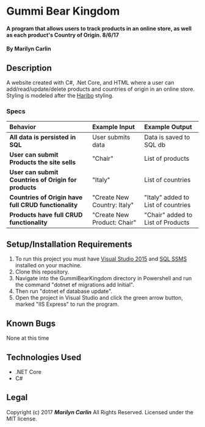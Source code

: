 # Gummi Bear Kingdom

#### A program that allows users to track products in an online store, as well as each product's Country of Origin. 8/6/17

#### By **Marilyn Carlin**

## Description

A website created with C#, .Net Core, and HTML where a user can add/read/update/delete products and countries of origin in an online store. Styling is modeled after the [Haribo](https://www.haribo.com/enUS/home.html) styling.

### Specs

| Behavior | Example Input | Example Output |
| :-------------     | :------------- | :------------- |
| **All data is persisted in SQL** | User submits data | Data is saved to SQL db |
| **User can submit Products the site sells** | "Chair" | List of products |
| **User can submit Countries of Origin for products** | "Italy" | List of countries |
| **Countries of Origin have full CRUD functionality** | "Create New Country: Italy" | "Italy" added to List of countries |
| **Products have full CRUD functionality** | "Create New Product: Chair" | "Chair" added to List of Products |

## Setup/Installation Requirements
1. To run this project you must have [Visual Studio 2015](https://www.visualstudio.com/downloads/) and [SQL SSMS](https://docs.microsoft.com/en-us/sql/ssms/download-sql-server-management-studio-ssms) installed on your machine.
2. Clone this repository.
3. Navigate into the GummiBearKingdom directory in Powershell and run the command "dotnet ef migrations add Initial".
7. Then run "dotnet ef database update".
9. Open the project in Visual Studio and click the green arrow button, marked "IIS Express" to run the program.

## Known Bugs
None at this time

## Technologies Used
* .NET Core
* C#

## Legal
Copyright (c) 2017 **_Marilyn Carlin_** All Rights Reserved.
Licensed under the MIT license.
